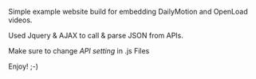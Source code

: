 Simple example website build for embedding DailyMotion and OpenLoad videos.

Used Jquery & AJAX to call & parse JSON from APIs.

Make sure to change *API setting* in .js Files

Enjoy! ;-)
